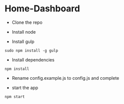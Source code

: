 # Home-Dashboard

- Clone the repo

- Install node

- Install gulp

`sudo npm install -g gulp`

- Install dependencies 

`npm install`

- Rename config.example.js to config.js and complete

- start the app

`npm start`
